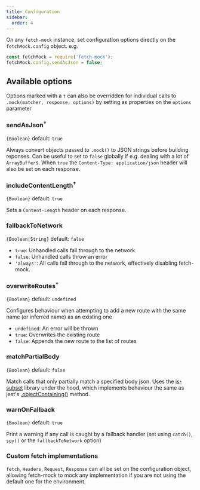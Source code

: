 ```yaml
---
title: Configuration
sidebar:
  order: 4
---
```


On any `fetch-mock` instance, set configuration options directly on the `fetchMock.config` object. e.g.

```js
const fetchMock = require('fetch-mock');
fetchMock.config.sendAsJson = false;
```

## Available options

Options marked with a `†` can also be overridden for individual calls to `.mock(matcher, response, options)` by setting as properties on the `options` parameter

### sendAsJson<sup>†</sup>

`{Boolean}` default: `true`

Always convert objects passed to `.mock()` to JSON strings before building reponses. Can be useful to set to `false` globally if e.g. dealing with a lot of `ArrayBuffer`s. When `true` the `Content-Type: application/json` header will also be set on each response.

### includeContentLength<sup>†</sup>

`{Boolean}` default: `true`

Sets a `Content-Length` header on each response.

### fallbackToNetwork

`{Boolean|String}` default: `false`

- `true`: Unhandled calls fall through to the network
- `false`: Unhandled calls throw an error
- `'always'`: All calls fall through to the network, effectively disabling fetch-mock.

### overwriteRoutes<sup>†</sup>

`{Boolean}` default: `undefined`

Configures behaviour when attempting to add a new route with the same name (or inferred name) as an existing one

- `undefined`: An error will be thrown
- `true`: Overwrites the existing route
- `false`: Appends the new route to the list of routes

### matchPartialBody

`{Boolean}` default: `false`

Match calls that only partially match a specified body json. Uses the [is-subset](https://www.npmjs.com/package/is-subset) library under the hood, which implements behaviour the same as jest's [.objectContaining()](https://jestjs.io/docs/en/expect#expectobjectcontainingobject) method.

### warnOnFallback

`{Boolean}` default: `true`

Print a warning if any call is caught by a fallback handler (set using `catch()`, `spy()` or the `fallbackToNetwork` option)

### Custom fetch implementations

`fetch`, `Headers`, `Request`, `Response` can all be set on the configuration object, allowing fetch-mock to mock any implementation if you are not using the default one for the environment.
